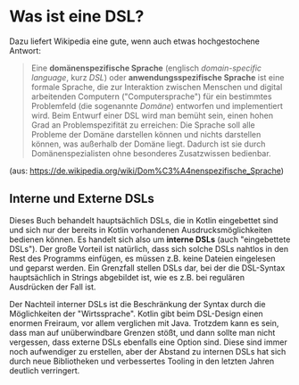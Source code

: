 
# Was ist eine DSL?

Dazu liefert Wikipedia eine gute, wenn auch etwas hochgestochene Antwort:

> Eine __domänenspezifische Sprache__ (englisch _domain-specific language_, kurz _DSL_) 
> oder __anwendungsspezifische Sprache__ ist eine formale Sprache, die zur 
> Interaktion zwischen Menschen und digital arbeitenden Computern ("Computersprache") 
> für ein bestimmtes Problemfeld (die sogenannte _Domäne_) entworfen und implementiert
> wird. Beim Entwurf einer DSL wird man bemüht sein, einen hohen Grad an 
> Problemspezifität zu erreichen: Die Sprache soll alle Probleme der Domäne darstellen
> können und nichts darstellen können, was außerhalb der Domäne liegt. 
> Dadurch ist sie durch Domänenspezialisten ohne besonderes Zusatzwissen bedienbar.

(aus: https://de.wikipedia.org/wiki/Dom%C3%A4nenspezifische_Sprache)

## Interne und Externe DSLs

Dieses Buch behandelt hauptsächlich DSLs, die in Kotlin eingebettet sind und sich nur
der bereits in Kotlin vorhandenen Ausdrucksmöglichkeiten bedienen können. Es handelt
sich also um __interne DSLs__ (auch "eingebettete DSLs"). Der große Vorteil ist 
natürlich, dass sich solche DSLs nahtlos in den Rest des Programms einfügen, es 
müssen z.B. keine Dateien eingelesen und geparst werden. Ein Grenzfall stellen DSLs
dar, bei der die DSL-Syntax hauptsächlich in Strings abgebildet ist, wie es z.B.
bei regulären Ausdrücken der Fall ist.

Der Nachteil interner DSLs ist die Beschränkung der Syntax durch die Möglichkeiten
der "Wirtssprache". Kotlin gibt beim DSL-Design einen enormen Freiraum, vor allem
verglichen mit Java. Trotzdem kann es sein, dass man auf unüberwindbare Grenzen stößt,
und dann sollte man nicht vergessen, dass externe DSLs ebenfalls eine Option sind.
Diese sind immer noch aufwendiger zu erstellen, aber der Abstand zu internen DSLs
hat sich durch neue Bibliotheken und verbessertes Tooling in den letzten Jahren deutlich
verringert.

